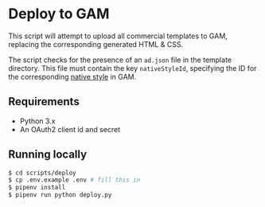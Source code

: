 # Deploy to GAM

This script will attempt to upload all commercial templates to GAM, replacing the corresponding generated HTML & CSS.

The script checks for the presence of an `ad.json` file in the template directory. This file must contain the key `nativeStyleId`, specifying the ID for the corresponding [native style][native-style] in GAM.

[native-style]: https://support.google.com/admanager/answer/13404315?hl=en&ref_topic=7032550&sjid=6297647672569553146-EU

## Requirements

- Python 3.x
- An OAuth2 client id and secret

## Running locally

```bash
$ cd scripts/deploy
$ cp .env.example .env # fill this in
$ pipenv install
$ pipenv run python deploy.py
```
